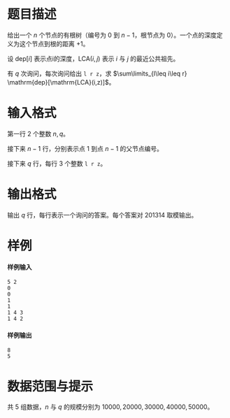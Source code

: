 
# 题目描述

给出一个 $n$ 个节点的有根树（编号为 $0$ 到 $n-1$，根节点为 $0$）。一个点的深度定义为这个节点到根的距离 $+1$。

设 $\mathrm{dep}[i]$ 表示点i的深度，$\mathrm{LCA}(i,j)$ 表示 $i$ 与 $j$ 的最近公共祖先。

有 $q$ 次询问，每次询问给出 $\texttt{l r z}$，求 $\sum\limits_{l\leq i\leq r} \mathrm{dep}[\mathrm{LCA}(i,z)]$。



# 输入格式

第一行 $2$ 个整数 $n,q$。

接下来 $n-1$ 行，分别表示点 $1$ 到点 $n-1$ 的父节点编号。

接下来 $q$ 行，每行 $3$ 个整数 $\texttt{l r z}$。

# 输出格式

输出 $q$ 行，每行表示一个询问的答案。每个答案对 $201314$ 取模输出。

# 样例

#### 样例输入
```plain
5 2
0
0
1
1
1 4 3
1 4 2
```

#### 样例输出
```plain
8
5
```

# 数据范围与提示

共 $5$ 组数据，$n$ 与 $q$ 的规模分别为 $10000,20000,30000,40000,50000$。

